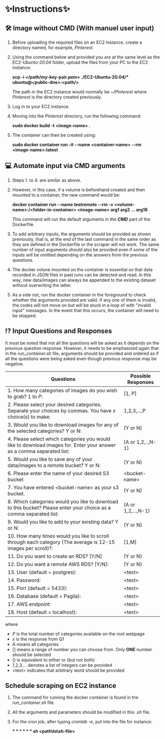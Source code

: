 # ✨Instructions✨

## 🛠 Image without CMD (With manuel user input)
1. Before uploading the required files on an EC2 instance, create a directory named, for example, *Pinterest*.

2. Using the command below and provided you are at the same level as the *EC2-Ubuntu-20.04* folder, upload the files from your PC to the EC2 instance:
   
   **scp -i </path/my-key-pair.pem> ./EC2-Ubuntu-20.04/\* ubuntu\@\<public-dns>\:\<path/>**

   The path in the EC2 instance would normally be *~/Pinterest* where *Pinterest* is the directory created previously.

3. Log in to your EC2 instance.
4. Moving into the *Pinterest* directory, run the following command:
   
   **sudo docker build -t \<image-name> .**
   
5. The container can then be created using:

    **sudo docker container run -it --name \<container-name> --rm \<image-name>:latest**

## 💻 Automate input via CMD arguments

1. Steps 1. to 4. are similar as above.

2. However, in this case, if a volume is beforehand created and then mounted to a container, the new command would be:

   **docker container run --name testremote --rm -v \<volume-name>:/\<folder-in-container> \<image-name> arg1 arg2 ... arg18**

   This command will run the default arguments in the ***CMD*** part of the Dockerfile.

3. To add arbitrary inputs, the arguments should be provided as shown previously, that is, at the end of the last command in the same order as they are defined in the Dockerfile or the scraper will not work. The same number of input arguments should also be provided even if some of the inputs will be omitted depending on the answers from the previous questions.

4. The docker volune mounted on the container is essential so that data recorded in JSON files in past runs can be detected and read. In this way, new data/images can always be appended to the existing dataset without overwriting the latter.

5. As a side not, run the docker container in the foreground to check whether the arguments provided are valid. If any one of them is invalid, the codes will not move on but will be stuck in a loop of with "invalid input" messages. In the event that this occurs, the container will need to be stopped.

## ⁉ Input Questions and Responses

It must be noted that not all the questions will be asked as it depends on the previous question response. However, it needs to be emphasized again that in the *run_container.sh* file, arguments should be provided and ordered as if all the questions were being asked even though previous response may be negative.

| Questions | Possible Responses |
| ----- | ----- |
| 1. How many categories of images do you wish to grab? 1 to *P*: | [1, P] |
| 2. Please select your desired categories. Separate your choices by commas. You have *x* choice(s) to make: | 1,2,3,...,P |
| 3. Would you like to download images for any of the selected categories? Y or N: | (Y or N) |
| 4. Please select which categories you would like to download images for. Enter your answer as a comma separated list: | (A or 1,2,..,N-1) |
| 5. Would you like to save any of your data/images to a remote bucket? Y or N: | (Y or N) |
| 6. Please enter the name of your desired S3 bucket | \<bucket-name> |
| 7. You have entered \<bucket-name> as your s3 bucket. | (Y or N)|
| 8. Which categories would you like to download to this bucket? Please enter your choice as a comma separated list: | (A or 1,2,...,N-1) |
| 9. Would you like to add to your existing data? Y or N: | (Y or N) |
| 10. How many times would you like to scroll through each category (The average is 12-15 images per scroll)?: | [1,M] |
| 11. Do you want to create an RDS? [Y/N] | (Y or N) |
| 12. Do you want a remote AWS RDS? [Y/N]: | (Y or N) |
| 13. User (default = postgres): | \<text> |
| 14. Password: | \<text> |
| 15. Port (default = 5433): | \<text> |
| 16. Database (default = Pagila): | \<text> |
| 17. AWS endpoint:  | \<text> |
| 18. Host (default = localhost): | \<text> |

where
- *P* is the total number of categories available on the root webpage
- *x* is the response from Q1
- A means all categories
- [] means a range of number you can choose from. Only **ONE** number should be selected
- () is equivalent to either or (but not both)
- 1,2,3,... denotes a list of integers can be provided
- \<text> indicates that arbitrary word should be provided

## Schedule scraping on EC2 instance
1. The command for running the docker container is found in the *run_container.sh* file.
2. All the arguments and parameters should be modified in this *.sh* file.
3. For the cron job, after typing *crontab -e*, put into the file for instance:

   **\* \* \* \* \* \* sh \<path\to\sh-file>**
